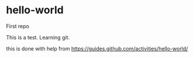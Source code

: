 # hello-world
First repo

This is a test. Learning git.


this is done with help from 
https://guides.github.com/activities/hello-world/
